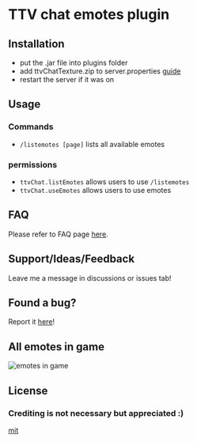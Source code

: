 # TTV chat emotes plugin
## Installation
- put the .jar file into plugins folder
- add ttvChatTexture.zip to server.properties [guide](https://www.youtube.com/watch?v=rjBJD1caRlA)
- restart the server if it was on

## Usage
### Commands
- `/listemotes [page]` lists all available emotes
### permissions
- `ttvChat.listEmotes` allows users to use `/listemotes`
- `ttvChat.useEmotes` allows users to use emotes

## FAQ
Please refer to FAQ page [here](https://github.com/antoKeinanen/ttvChatPlugin/wiki/FAQ).

## Support/Ideas/Feedback
Leave me a message in discussions or issues tab!

## Found a bug?
Report it [here](https://github.com/antoKeinanen/ttvChatPlugin/issues/new?assignees=&labels=bug&template=bug_report.md&title=)!

## All emotes in game
![emotes in game](https://user-images.githubusercontent.com/62938747/142729878-714600b6-2a49-4d88-bc04-5aba819b4d1a.png)

## License
### Crediting is not necessary but appreciated :)
[mit](https://choosealicense.com/licenses/mit/)

